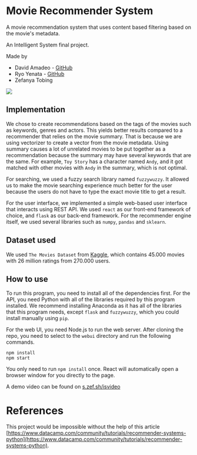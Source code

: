 # Movie Recommender System
A movie recommendation system that uses content based filtering based on the movie's metadata.

An Intelligent System final project.

Made by
- David Amadeo - [GitHub](https://github.com/davidamadeo)
- Ryo Yenata - [GitHub](https://github.com/ryoyen1)
- Zefanya Tobing

![](https://github.com/zefryuuko/is-final-project/blob/master/img/preview.png?raw=true)

## Implementation
We chose to create recommendations based on the tags of the movies such as keywords, genres and actors. This yields better results compared to a recommender that relies on the movie summary. That is because we are using vectorizer to create a vector from the movie metadata. Using summary causes a lot of unrelated movies to be put together as a recommendation because the summary may have several keywords that are the same. For example, `Toy Story` has a character named `Andy`, and it got matched with other movies with `Andy` in the summary, which is not optimal.

For searching, we used a fuzzy search library named `fuzzywuzzy`. It allowed us to make the movie searching experience much better for the user because the users do not have to type the exact movie title to get a result.

For the user interface, we implemented a simple web-based user interface that interacts using REST API. We used `react` as our front-end framework of choice, and `flask` as our back-end framework. For the recommender engine itself, we used several libraries such as `numpy`, `pandas` and `sklearn`.

## Dataset used
We used `The Movies Dataset` from [Kaggle](https://s.zef.sh/isdataset), which contains 45.000 movies with 26 million ratings from 270.000 users.

## How to use
To run this program, you need to install all of the dependencies first. For the API, you need Python with all of the libraries required by this program installed. We recommend installing Anaconda as it has all of the libraries that this program needs, except `flask` and `fuzzywuzzy`, which you could install manually using `pip`. 

For the web UI, you need Node.js to run the web server. After cloning the repo, you need to select to the `webui` directory and run the following commands.
```
npm install
npm start
```
You only need to run `npm install` once. React will automatically open a browser window for you directly to the page.

A demo video can be found on [s.zef.sh/isvideo](https://s.zef.sh/isvideo)

# References
This project would be impossible without the help of this article [https://www.datacamp.com/community/tutorials/recommender-systems-python](https://www.datacamp.com/community/tutorials/recommender-systems-python).
